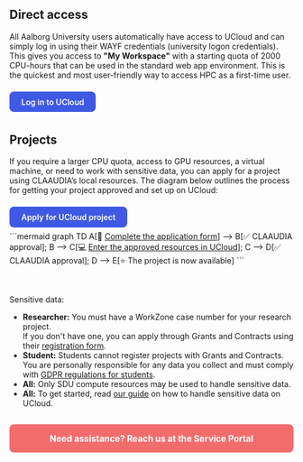 
## Direct access
All Aalborg University users automatically have access to UCloud and can simply log in using their WAYF credentials (university logon credentials). This gives you access to **"My Workspace"** with a starting quota of 2000 CPU-hours that can be used in the standard web app environment. This is the quickest and most user-friendly way to access HPC as a first-time user.

<a href="https://cloud.sdu.dk/app/dashboard" target="_blank" style="display: inline-block; background: #3F59E4; color: #fff; padding: 0.7em 1.5em; border-radius: 8px; font-weight: 600; text-decoration: none; font-size: 1em; margin: 0.5em 0;">
  Log in to UCloud
</a>

## Projects
If you require a larger CPU quota, access to GPU resources, a virtual machine, or need to work with sensitive data, you can apply for a project using CLAAUDIA’s local resources.
The diagram below outlines the process for getting your project approved and set up on UCloud:

<a href="https://forms.office.com/e/8Khbr1TJGC" target="_blank" style="display: inline-block; background: #3F59E4; color: #fff; padding: 0.7em 1.5em; border-radius: 8px; font-weight: 600; text-decoration: none; font-size: 1em; margin: 0.5em 0;">
  Apply for UCloud project
</a>

<div style="display: flex; gap: 2rem; align-items: flex-start; justify-content: center; flex-wrap: wrap;">

  <!-- Mermaid Diagram -->
  <div style="flex: 1; min-width: 300px; text-align: left;">
    <div class="mermaid">
    ```mermaid
    graph TD
        A[📝 <a href="https://forms.office.com/e/8Khbr1TJGC" target="_blank">Complete the application form</a>] --> B[✅ CLAAUDIA approval];
        B --> C[💻 <a href="https://cloud.sdu.dk/app/dashboard" target="_blank">Enter the approved resources in UCloud</a>];
        C --> D[✅ CLAAUDIA approval];
        D --> E[⭐ The project is now available]
    ```
    </div>
  </div>

  <!-- Info Box -->
  <div style="flex: 1; min-width: 300px;">
    <div class="admonition info">
      <p class="admonition-title">Sensitive data:</p>
      <ul>
        <li><strong>Researcher:</strong> You must have a WorkZone case number for your research project.
          <br>If you don't have one, you can apply through Grants and Contracts using their <a href="#">registration form</a>.
        </li>
        <li><strong>Student:</strong> Students cannot register projects with Grants and Contracts. You are personally responsible for any data you collect and must comply with <a href="#">GDPR regulations for students</a>.</li>
        <li><strong>All:</strong> Only SDU compute resources may be used to handle sensitive data.</li>
        <li><strong>All:</strong> To get started, read <a href="/ucloud/guides/sensitive-data-on-ucloud/">our guide</a> on how to handle sensitive data on UCloud.</li>
      </ul>
    </div>
  </div>

</div>


<a href="https://aau.service-now.com/serviceportal?id=sc_cat_item&sys_id=34e8536083cfc21053711d447daad30a" target="_blank" 
   style="display: block; background-color:rgb(241, 109, 109); color: white; padding: 1em; text-align: center; border-radius: 8px; font-weight: bold; text-decoration: none; font-size: 1.1em; margin: 1em 0;">
   Need assistance? Reach us at the Service Portal
</a>
